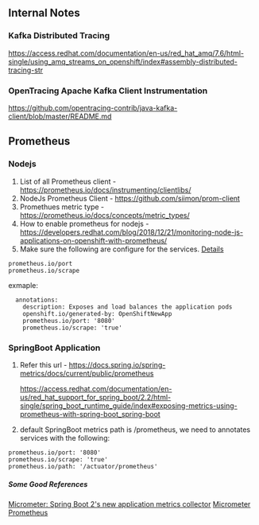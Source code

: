 ## Internal Notes

### Kafka Distributed Tracing
https://access.redhat.com/documentation/en-us/red_hat_amq/7.6/html-single/using_amq_streams_on_openshift/index#assembly-distributed-tracing-str

### OpenTracing Apache Kafka Client Instrumentation
https://github.com/opentracing-contrib/java-kafka-client/blob/master/README.md


## Prometheus

### Nodejs

1. List of all Prometheus client - https://prometheus.io/docs/instrumenting/clientlibs/
2. NodeJs Prometheus Client - https://github.com/siimon/prom-client
3. Promethues metric type - https://prometheus.io/docs/concepts/metric_types/
4. How to enable prometheus for nodejs - https://developers.redhat.com/blog/2018/12/21/monitoring-node-js-applications-on-openshift-with-prometheus/
5. Make sure the following are configure for the services. [Details](https://www.weave.works/docs/cloud/latest/tasks/monitor/configuration-k8s/)
```
prometheus.io/port
prometheus.io/scrape
```

exmaple:
```
  annotations:
    description: Exposes and load balances the application pods
    openshift.io/generated-by: OpenShiftNewApp
    prometheus.io/port: '8080'
    prometheus.io/scrape: 'true'
```    

### SpringBoot Application
1. Refer this url - 
    https://docs.spring.io/spring-metrics/docs/current/public/prometheus
    
    https://access.redhat.com/documentation/en-us/red_hat_support_for_spring_boot/2.2/html-single/spring_boot_runtime_guide/index#exposing-metrics-using-prometheus-with-spring-boot_spring-boot

2. default SpringBoot metrics path is /prometheus, we need to annotates services with the following:
```
prometheus.io/port: '8080'
prometheus.io/scrape: 'true'
prometheus.io/path: '/actuator/prometheus'
```

##### Some Good References
[Micrometer: Spring Boot 2's new application metrics collector](https://spring.io/blog/2018/03/16/micrometer-spring-boot-2-s-new-application-metrics-collector)
[Micrometer Prometheus](https://micrometer.io/docs/registry/prometheus)